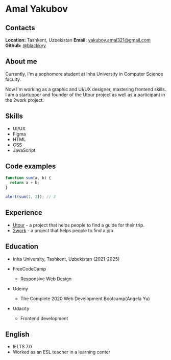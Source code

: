 # Amal Yakubov

## Contacts

**Location:** Tashkent, Uzbekistan
**Email:** yakubov.amal321@gmail.com
**Github:** [@blackkyy](https://github.com/blackkyy)

## About me

Currently, I'm a sophomore student at Inha University in Computer Science faculty.

Now I'm working as a graphic and UI/UX designer, mastering frontend skills. I am a startupper and founder of the Utour project as well as a participant in the 2work project.

## Skills

- UI/UX
- Figma
- HTML
- CSS
- JavaScript

## Code examples

```javascript
function sum(a, b) {
  return a + b;
}

alert(sum(1, 2)); // 3
```

## Experience

- [Utour](https://utour.uz/) - a project that helps people to find a guide for their trip.
- [2work](https://2work.uz/) - a project that helps people to find a job.

## Education

- Inha University, Tashkent, Uzbekistan (2021-2025)

- FreeCodeCamp
  - Responsive Web Design
- Udemy
  - The Complete 2020 Web Development Bootcamp(Angela Yu)
- Udacity
  - Frontend development

## English

- IELTS 7.0 
- Worked as an ESL teacher in a learning center

